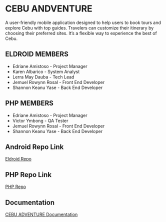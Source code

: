 # CEBU ANDVENTURE 
A user-friendly mobile application designed to help users to book tours and explore Cebu with top guides. Travelers can customize their itinerary by choosing their preferred sites. It’s a flexible way to experience the best of Cebu.

## ELDROID MEMBERS
- Edriane Amistoso - Project Manager
- Karen Albarico - System Analyst
- Lerra May Dauba - Tech Lead
- Jemuel Rowynn Rosal - Front End Developer
- Shannon Keanu Yase - Back End Developer

## PHP MEMBERS
- Edriane Amistoso - Project Manager
- Victor Ymbong - QA Tester
- Jemuel Rowynn Rosal - Front End Developer
- Shannon Keanu Yase - Back End Developer

## Android Repo Link
[Eldroid Repo](https://github.com/LerraMayDauba/ELDROID_CEBU-ADVENTURE_730FRI)

## PHP Repo Link
[PHP Repo](https://github.com/Jemzkie/PHP_CEBUADVENTURE_SAT730)

## Documentation
[CEBU ADVENTURE Documentation](https://docs.google.com/document/d/16XHVu9nXmf7HR8WIw9QFyVXiCjpYHEsNIz10WJAt5rQ/edit?tab=t.0)

